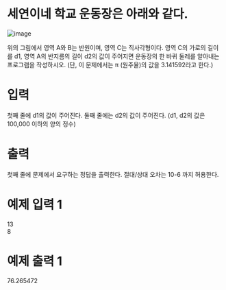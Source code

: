 # 세연이네 학교 운동장은 아래와 같다.

![image](https://user-images.githubusercontent.com/45219806/103229872-528f7000-4977-11eb-8f43-8f245bc5af42.png)

위의 그림에서 영역 A와 B는 반원이며, 영역 C는 직사각형이다. 영역 C의 가로의 길이를 d1, 영역 A의 반지름의 길이 d2의 값이 주어지면 운동장의 한 바퀴 둘레를 알아내는 프로그램을 작성하시오. (단, 이 문제에서는 π (원주율)의 값을 3.141592라고 한다.)

# 입력
첫째 줄에 d1의 값이 주어진다. 둘째 줄에는 d2의 값이 주어진다. (d1, d2의 값은 100,000 이하의 양의 정수)

# 출력
첫째 줄에 문제에서 요구하는 정답을 출력한다. 절대/상대 오차는 10-6 까지 허용한다.

# 예제 입력 1 
13  
8
# 예제 출력 1 
76.265472
